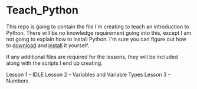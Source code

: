 # Teach_Python

This repo is going to contain the file I'm creating to teach an introduction to Python.  There will be no knowledge requirement going into this, except I am not going to explain how to install Python.  I'm sure you can figure out how to [download](https://www.python.org/downloads/) and [install](https://docs.python.org/3/) it yourself.

If any additional files are required for the lessons, they will be included along with the scripts I end up creating.

Lesson 1 - IDLE
Lesson 2 - Variables and Variable Types
Lesson 3 - Numbers
